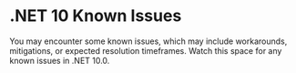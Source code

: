 # .NET 10 Known Issues

You may encounter some known issues, which may include workarounds, mitigations, or expected resolution timeframes. Watch this space for any known issues in .NET 10.0.

